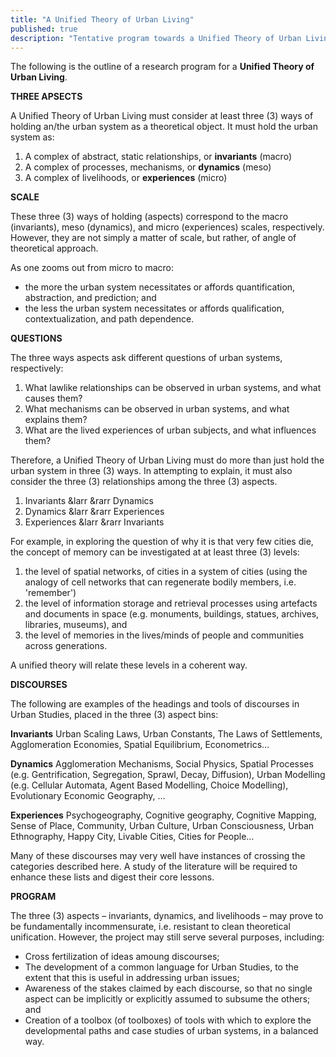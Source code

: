 ```yaml
---
title: "A Unified Theory of Urban Living"
published: true
description: "Tentative program towards a Unified Theory of Urban Living"
---
```

The following is the outline of a research program for a **Unified Theory of Urban Living**.

**THREE APSECTS**

A Unified Theory of Urban Living must consider at least three (3) ways of holding an/the urban system as a theoretical object. It must hold the urban system as:

1. A complex of abstract, static relationships, or **invariants** (macro)
2. A complex of processes, mechanisms, or **dynamics** (meso)
3. A complex of livelihoods, or **experiences** (micro)

**SCALE**

These three (3) ways of holding (aspects) correspond to the macro (invariants), meso (dynamics), and micro (experiences) scales, respectively. However, they are not simply a matter of scale, but rather, of angle of theoretical approach.

As one zooms out from micro to macro:

- the more the urban system necessitates or affords quantification, abstraction, and prediction; and
- the less the urban system necessitates or affords qualification, contextualization, and path dependence.

**QUESTIONS**

The three ways aspects ask different questions of urban systems, respectively:

1. What lawlike relationships can be observed in urban systems, and what causes them?
2. What mechanisms can be observed in urban systems, and what explains them?
3. What are the lived experiences of urban subjects, and what influences them?

Therefore, a Unified Theory of Urban Living must do more than just hold the urban system in three (3) ways. In attempting to explain, it must also consider the three (3) relationships among the three (3) aspects.

1. Invariants &larr &rarr Dynamics
2. Dynamics &larr &rarr Experiences
3. Experiences &larr &rarr Invariants

For example, in exploring the question of why it is that very few cities die, the concept of memory can be investigated at at least three (3) levels:

1. the level of spatial networks, of cities in a system of cities (using the analogy of cell networks that can regenerate bodily members, i.e. &#39;remember&#39;)
2. the level of information storage and retrieval processes using artefacts and documents in space (e.g. monuments, buildings, statues, archives, libraries, museums), and
3. the level of memories in the lives/minds of people and communities across generations.

A unified theory will relate these levels in a coherent way.

**DISCOURSES**

The following are examples of the headings and tools of discourses in Urban Studies, placed in the three (3) aspect bins:

**Invariants**
 Urban Scaling Laws, Urban Constants, The Laws of Settlements, Agglomeration Economies, Spatial Equilibrium, Econometrics…

**Dynamics**
 Agglomeration Mechanisms, Social Physics, Spatial Processes (e.g. Gentrification, Segregation, Sprawl, Decay, Diffusion), Urban Modelling (e.g. Cellular Automata, Agent Based Modelling, Choice Modelling), Evolutionary Economic Geography, …

**Experiences**
 Psychogeography, Cognitive geography, Cognitive Mapping, Sense of Place, Community, Urban Culture, Urban Consciousness, Urban Ethnography, Happy City, Livable Cities, Cities for People…

Many of these discourses may very well have instances of crossing the categories described here. A study of the literature will be required to enhance these lists and digest their core lessons.

**PROGRAM**

The three (3) aspects – invariants, dynamics, and livelihoods – may prove to be fundamentally incommensurate, i.e. resistant to clean theoretical unification. However, the project may still serve several purposes, including:

- Cross fertilization of ideas amoung discourses;
- The development of a common language for Urban Studies, to the extent that this is useful in addressing urban issues;
- Awareness of the stakes claimed by each discourse, so that no single aspect can be implicitly or explicitly assumed to subsume the others; and
- Creation of a toolbox (of toolboxes) of tools with which to explore the developmental paths and case studies of urban systems, in a balanced way.


